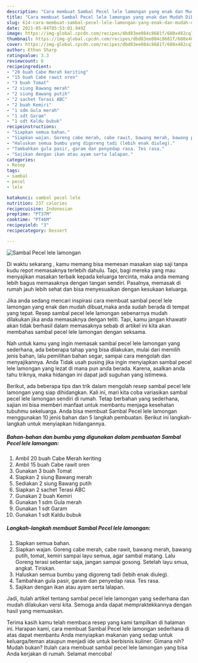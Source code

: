 ```yaml
---
description: "Cara membuat Sambal Pecel lele lamongan yang enak dan Mudah Dibuat"
title: "Cara membuat Sambal Pecel lele lamongan yang enak dan Mudah Dibuat"
slug: 614-cara-membuat-sambal-pecel-lele-lamongan-yang-enak-dan-mudah-dibuat
date: 2021-05-04T05:53:01.949Z
image: https://img-global.cpcdn.com/recipes/dbd83ee084c8681f/680x482cq70/sambal-pecel-lele-lamongan-foto-resep-utama.jpg
thumbnail: https://img-global.cpcdn.com/recipes/dbd83ee084c8681f/680x482cq70/sambal-pecel-lele-lamongan-foto-resep-utama.jpg
cover: https://img-global.cpcdn.com/recipes/dbd83ee084c8681f/680x482cq70/sambal-pecel-lele-lamongan-foto-resep-utama.jpg
author: Ethan Sharp
ratingvalue: 3.3
reviewcount: 6
recipeingredient:
- "20 buah Cabe Merah keriting"
- "15 buah Cabe rawit oren"
- "3 buah Tomat"
- "2 siung Bawang merah"
- "2 siung Bawang putih"
- "2 sachet Terasi ABC"
- "2 buah Kemiri"
- "1 sdm Gula merah"
- "1 sdt Garam"
- "1 sdt Kaldu bubuk"
recipeinstructions:
- "Siapkan semua bahan."
- "Siapkan wajan. Goreng cabe merah, cabe rawit, bawang merah, bawang putih, tomat, kemiri sampai layu semua, agar sambal matang. Lalu Goreng terasi sebentar saja, jangan sampai gosong. Setelah layu smua, angkat. Tiriskan."
- "Haluskan semua bumbu yang digoreng tadi (lebih enak diuleg)."
- "Tambahkan gula pasir, garam dan penyedap rasa. Tes rasa."
- "Sajikan dengan ikan atau ayam serta lalapan."
categories:
- Resep
tags:
- sambal
- pecel
- lele

katakunci: sambal pecel lele 
nutrition: 237 calories
recipecuisine: Indonesian
preptime: "PT37M"
cooktime: "PT46M"
recipeyield: "3"
recipecategory: Dessert

---
```



![Sambal Pecel lele lamongan](https://img-global.cpcdn.com/recipes/dbd83ee084c8681f/680x482cq70/sambal-pecel-lele-lamongan-foto-resep-utama.jpg)

Di waktu  sekarang , kamu memang bisa memesan masakan siap saji tanpa kudu repot memasaknya terlebih dahulu. Tapi, bagi mereka yang mau menyajikan masakan terbaik kepada keluarga tercinta, maka anda memang lebih bagus memasaknya dengan tangan sendiri. Pasalnya, memasak di rumah jauh lebih sehat dan bisa menyesuaikan dengan kesukaan keluarga.

Jika anda sedang mencari inspirasi cara membuat sambal pecel lele lamongan yang enak dan mudah dibuat,maka anda sudah berada di tempat yang tepat. Resep sambal pecel lele lamongan  sebenarnya mudah dilakukan jika anda memasaknya dengan teliti. Tapi, kamu jangan khawatir akan tidak berhasil dalam memasaknya 
sebab di artikel ini kita akan membahas sambal pecel lele lamongan dengan seksama.  



Nah untuk kamu yang ingin memasak sambal pecel lele lamongan yang sederhana, ada beberapa tahap yang bisa dilakukan, mulai dari memilih jenis bahan, lalu pemilihan bahan segar, sampai cara mengolah dan menyajikannya. Anda Tidak usah pusing jika ingin menyiapkan sambal pecel lele lamongan yang lezat di mana pun anda berada. Karena, asalkan anda  tahu triknya, maka hidangan ini dapat jadi suguhan yang istimewa.

Berikut, ada beberapa tips dan trik dalam mengolah resep sambal pecel lele lamongan yang siap dihidangkan. Kali ini, mari kita coba variasikan sambal pecel lele lamongan sendiri di rumah. Tetap berbahan yang sederhana, sajian ini bisa memberi manfaat untuk membantu menjaga kesehatan tubuhmu sekeluarga. Anda bisa membuat Sambal Pecel lele lamongan menggunakan 10 jenis bahan dan 5 langkah pembuatan. Berikut ini langkah-langkah untuk menyiapkan hidangannya.

<!--inarticleads1-->

##### Bahan-bahan dan bumbu yang digunakan dalam pembuatan Sambal Pecel lele lamongan:

1. Ambil 20 buah Cabe Merah keriting
1. Ambil 15 buah Cabe rawit oren
1. Gunakan 3 buah Tomat
1. Siapkan 2 siung Bawang merah
1. Sediakan 2 siung Bawang putih
1. Siapkan 2 sachet Terasi ABC
1. Gunakan 2 buah Kemiri
1. Gunakan 1 sdm Gula merah
1. Gunakan 1 sdt Garam
1. Gunakan 1 sdt Kaldu bubuk




<!--inarticleads2-->

##### Langkah-langkah membuat Sambal Pecel lele lamongan:

1. Siapkan semua bahan.
1. Siapkan wajan. Goreng cabe merah, cabe rawit, bawang merah, bawang putih, tomat, kemiri sampai layu semua, agar sambal matang. Lalu Goreng terasi sebentar saja, jangan sampai gosong. Setelah layu smua, angkat. Tiriskan.
1. Haluskan semua bumbu yang digoreng tadi (lebih enak diuleg).
1. Tambahkan gula pasir, garam dan penyedap rasa. Tes rasa.
1. Sajikan dengan ikan atau ayam serta lalapan.




Jadi, itulah artikel tentang  sambal pecel lele lamongan  yang sederhana dan mudah dilakukan versi kita. Semoga anda dapat mempraktekkannya dengan hasil yang memuaskan. 

Terima kasih kamu telah membaca resep yang kami tampilkan di halaman ini. Harapan kami, cara membuat  Sambal Pecel lele lamongan sederhana di atas dapat membantu Anda menyiapkan makanan yang sedap untuk keluarga/teman ataupun menjadi ide untuk berbisnis kuliner. Gimana nih? Mudah bukan? Itulah cara membuat sambal pecel lele lamongan yang bisa Anda kerjakan di rumah. Selamat mencoba!

